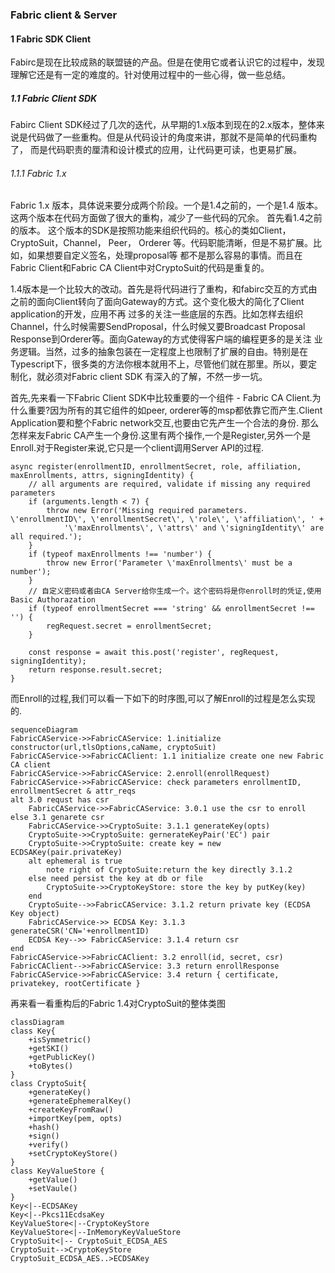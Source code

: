 ### Fabric client & Server
#### 1 Fabric SDK Client
Fabirc是现在比较成熟的联盟链的产品。但是在使用它或者认识它的过程中，发现理解它还是有一定的难度的。针对使用过程中的一些心得，做一些总结。

##### 1.1 Fabric Client SDK
Fabirc Client SDK经过了几次的迭代，从早期的1.x版本到现在的2.x版本，整体来说是代码做了一些重构。但是从代码设计的角度来讲，那就不是简单的代码重构了，
而是代码职责的厘清和设计模式的应用，让代码更可读，也更易扩展。

###### 1.1.1 Fabric 1.x
Fabric 1.x 版本，具体说来要分成两个阶段。一个是1.4之前的，一个是1.4 版本。这两个版本在代码方面做了很大的重构，减少了一些代码的冗余。 首先看1.4之前的版本。
这个版本的SDK是按照功能来组织代码的。核心的类如Client， CryptoSuit，Channel， Peer， Orderer 等。代码职能清晰，但是不易扩展。比如，如果想要自定义签名，处理proposal等
都不是那么容易的事情。而且在Fabric Client和Fabric CA Client中对CryptoSuit的代码是重复的。

1.4版本是一个比较大的改动。首先是将代码进行了重构，和fabirc交互的方式由之前的面向Client转向了面向Gateway的方式。这个变化极大的简化了Client application的开发，应用不再
过多的关注一些底层的东西。比如怎样去组织Channel，什么时候需要SendProposal，什么时候又要Broadcast Proposal Response到Orderer等。面向Gateway的方式使得客户端的编程更多的是关注
业务逻辑。当然，过多的抽象包装在一定程度上也限制了扩展的自由。特别是在Typescript下，很多类的方法你根本就用不上，尽管他们就在那里。所以，要定制化，就必须对Fabric client SDK
有深入的了解，不然一步一坑。

首先,先来看一下Fabric Client SDK中比较重要的一个组件 - Fabric CA Client.为什么重要?因为所有的其它组件的如peer, orderer等的msp都依靠它而产生.Client Application要和整个Fabric network交互,也要由它先产生一个合法的身份. 那么怎样来友Fabric CA产生一个身份.这里有两个操作,一个是Register,另外一个是Enroll.对于Register来说,它只是一个client调用Server API的过程.
```
async register(enrollmentID, enrollmentSecret, role, affiliation, maxEnrollments, attrs, signingIdentity) {
	// all arguments are required, validate if missing any required parameters
	if (arguments.length < 7) {
		throw new Error('Missing required parameters. \'enrollmentID\', \'enrollmentSecret\', \'role\', \'affiliation\', ' +
			'\'maxEnrollments\', \'attrs\' and \'signingIdentity\' are all required.');
	}
	if (typeof maxEnrollments !== 'number') {
		throw new Error('Parameter \'maxEnrollments\' must be a number');
	}
	// 自定义密码或者由CA Server给你生成一个。这个密码将是你enroll时的凭证,使用Basic Authorazation
	if (typeof enrollmentSecret === 'string' && enrollmentSecret !== '') {
		regRequest.secret = enrollmentSecret;
	}

	const response = await this.post('register', regRequest, signingIdentity);
	return response.result.secret;
}
```

而Enroll的过程,我们可以看一下如下的时序图,可以了解Enroll的过程是怎么实现的.

```mermaid
sequenceDiagram
FabricCAService->>FabricCAService: 1.initialize constructor(url,tlsOptions,caName, cryptoSuit)
FabricCAService->>FabricCAClient: 1.1 initialize create one new Fabric CA client
FabricCAService->>FabricCAService: 2.enroll(enrollRequest)
FabricCAService->>FabricCAService: check parameters enrollmentID, enrollmentSecret & attr_reqs
alt 3.0 requst has csr
	FabricCAService->>FabricCAService: 3.0.1 use the csr to enroll
else 3.1 genarete csr
	FabricCAService->>CryptoSuite: 3.1.1 generateKey(opts)
	CryptoSuite->>CryptoSuite: gernerateKeyPair('EC') pair
	CryptoSuite->>CryptoSuite: create key = new ECDSAKey(pair.privateKey)
	alt ephemeral is true
		note right of CryptoSuite:return the key directly 3.1.2
	else need persist the key at db or file
		CryptoSuite->>CryptoKeyStore: store the key by putKey(key)
	end
	CryptoSuite-->>FabricCAService: 3.1.2 return private key (ECDSA Key object)
	FabricCAService->> ECDSA Key: 3.1.3 generateCSR('CN='+enrollmentID)
	ECDSA Key-->> FabricCAService: 3.1.4 return csr
end
FabricCAService->>FabricCAClient: 3.2 enroll(id, secret, csr)
FabricCAClient-->>FabricCAService: 3.3 return enrollResponse
FabricCAService->>FabricCAService: 3.4 return { certificate, privatekey, rootCertificate }
```
再来看一看重构后的Fabric 1.4对CryptoSuit的整体类图
```mermaid
classDiagram
class Key{
	+isSymmetric()
	+getSKI()
	+getPublicKey()
	+toBytes()
}
class CryptoSuit{
	+generateKey()
	+generateEphemeralKey()
	+createKeyFromRaw()
	+importKey(pem, opts)
	+hash()
	+sign()
	+verify()
	+setCryptoKeyStore()
}
class KeyValueStore {
	+getValue()
	+setVaule()
}
Key<|--ECDSAKey
Key<|--Pkcs11EcdsaKey
KeyValueStore<|--CryptoKeyStore
KeyValueStore<|--InMemoryKeyValueStore
CryptoSuit<|-- CryptoSuit_ECDSA_AES
CryptoSuit-->CryptoKeyStore
CryptoSuit_ECDSA_AES..>ECDSAKey
```
